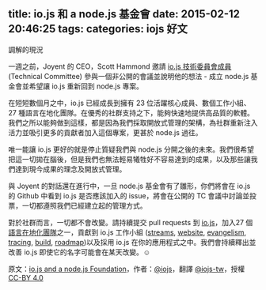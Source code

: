 title: io.js 和 a node.js 基金會
date: 2015-02-12 20:46:25
tags:
categories: iojs 好文
---

調解的現況

一週之前，Joyent 的 CEO，Scott Hammond 邀請 [io.js 技術委員會成員](https://github.com/iojs/io.js/blob/v1.x/GOVERNANCE.md#technical-committee) (Technical Committee) 參與一個非公開的會議並說明他的想法 - 成立 node.js 基金會並希望讓 io.js 重新回到 node.js 專案。

在短短數個月之中，io.js 已經成長到擁有 23 位活躍核心成員、數個工作小組、27 種語言在地化團隊。在優秀的社群支持之下，能夠快速地提供高品質的軟體。我們之所以能夠做到這樣，都是因為我們採取開放式管理的架構，為社群重新注入活力並吸引更多的貢獻者加入這個專案，更甚於 node.js 過往。

唯一能讓 io.js 更好的就是停止質疑我們與 node.js 分開之後的未來。我們很希望把這一切拋在腦後，但是我們也無法輕易犧牲好不容易達到的成果，以及那些讓我們達到現今成果的理念及開放式管理。

與 Joyent 的對話還在進行中，一旦 node.js 基金會有了雛形，你們將會在 io.js 的 Github 中看到 io.js 是否應該加入的 issue，將會在公開的 TC 會議中討論並投票，一切都遵照我們已經建立起的管理方式。

對於社群而言，一切都不會改變。請持續提交 pull requests 到 [io.js](https://github.com/iojs/io.js)，加入27 個[語言在地化團隊](https://github.com/iojs/website/issues/125)之一，貢獻到 io.js 工作小組 ([streams](https://github.com/iojs/io.js), [website](https://github.com/iojs/website), [evangelism](https://github.com/iojs/website/labels/evangelism), [tracing](https://github.com/iojs/tracing-wg), [build](https://github.com/iojs/build), [roadmap](https://github.com/iojs/roadmap))以及採用 io.js 在你的應用程式之中。我們會持續釋出並改善 io.js 即使它的名字可能會在某天改變。☺

原文：[io.js and a node.js Foundation](https://medium.com/@iojs/io-js-and-a-node-js-foundation-4e14699fb7be)，作者：[@iojs](https://medium.com/@iojs)，翻譯 [@iojs-tw](https://github.com/iojs/iojs-tw)，授權 [CC-BY 4.0](https://creativecommons.org/licenses/by/4.0/deed.zh_TW)
